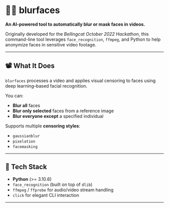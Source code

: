 # 🕵️‍♂️ blurfaces

**An AI-powered tool to automatically blur or mask faces in videos.**

Originally developed for the *Bellingcat October 2022 Hackathon*, this command-line tool leverages `face_recognition`, `ffmpeg`, and Python to help anonymize faces in sensitive video footage.

---

## 📽️ What It Does

`blurfaces` processes a video and applies visual censoring to faces using deep learning–based facial recognition.

You can:
- **Blur all** faces
- **Blur only selected** faces from a reference image
- **Blur everyone except** a specified individual

Supports multiple **censoring styles**:
- `gaussianblur`
- `pixelation`
- `facemasking`

---

## 🧠 Tech Stack

- **Python** (>= 3.10.6)
- `face_recognition` (built on top of `dlib`)
- `ffmpeg` / `ffprobe` for audio/video stream handling
- `click` for elegant CLI interaction

---
